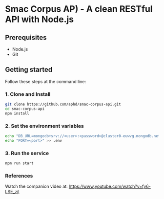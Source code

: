 # Smac Corpus AP) - A clean RESTful API with Node.js

## Prerequisites

-   Node.js
-   Git

## Getting started

Follow these steps at the command line:

### 1. Clone and Install

```bash
git clone https://github.com/aphd/smac-corpus-api.git
cd smac-corpus-api
npm install
```

### 2. Set the environment variables

```bash
echo "DB_URL=mongodb+srv://<user>:<password>@cluster0-euwvg.mongodb.net" > .env
echo "PORT=<port>" >> .env
```

### 3. Run the service

```bash
npm run start
```

### References

Watch the companion video at: https://www.youtube.com/watch?v=fy6-LSE_zjI
